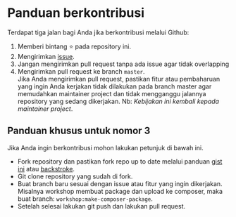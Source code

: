 # Panduan berkontribusi
Terdapat tiga jalan bagi Anda jika berkontribusi melalui Github:
1. Memberi bintang ⭐️ pada repository ini.
1. Mengirimkan [issue](https://github.com/BaliPHP/workshop-draft/issues).
1. Jangan mengirimkan pull request tanpa ada issue agar tidak overlapping
1. Mengirimkan pull request ke branch `master`. <br />
   Jika Anda mengirimkan pull request, pastikan fitur atau pembaharuan yang ingin Anda kerjakan tidak dilakukan pada branch master agar memudahkan maintainer project dan tidak mengganggu jalannya repository yang sedang dikerjakan.
   Nb: *Kebijakan ini kembali kepada maintainer project*.

## Panduan khusus untuk nomor 3
Jika Anda ingin berkontribusi mohon lakukan petunjuk di bawah ini.
- Fork repository dan pastikan fork repo up to date melalui panduan [gist ini](https://gist.github.com/CristinaSolana/1885435) atau [backstroke](https://backstroke.co/).
- Git clone repository yang sudah di fork.
- Buat branch baru sesuai dengan issue atau fitur yang ingin dikerjakan. Misalnya workshop membuat package dan upload ke composer, maka buat branch: ```workshop:make-composer-package```.
- Setelah selesai lakukan git push dan lakukan pull request.
